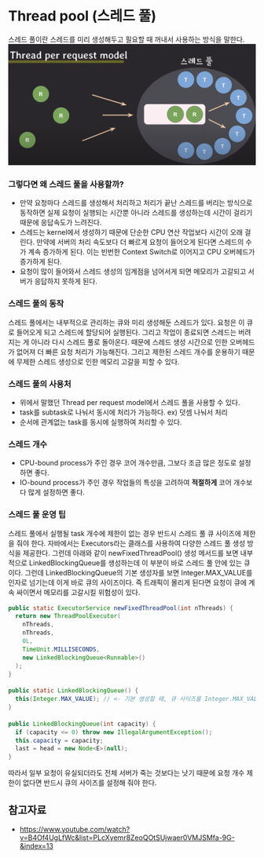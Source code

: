 # Thread pool (스레드 풀)



스레드 풀이란 스레드를 미리 생성해두고 필요할 때 꺼내서 사용하는 방식을 말한다.
![img.png](img/MunJinsu/thread_pool.png)

### 그렇다면 왜 스레드 풀을 사용할까?

* 만약 요청마다 스레드를 생성해서 처리하고 처리가 끝난 스레드를 버리는 방식으로 동작하면 실제 요청이 실행되는 시간뿐 아니라 스레드를 생성하는데 시간이 걸리기 때문에 응답속도가 느려진다. 
* 스레드는 kernel에서 생성하기 때문에 단순한 CPU 연산 작업보다 시간이 오래 걸린다. 만약에 서버의 처리 속도보다 더 빠르게 요청이 들어오게 된다면 스레드의 수가 계속 증가하게 된다. 이는 빈번한 Context Switch로 이어지고 CPU 오버헤드가 증가하게 된다.
* 요청이 많이 들어와서 스레드 생성의 임계점을 넘어서게 되면 메모리가 고갈되고 서버가 응답하지 못하게 된다.



### 스레드 풀의 동작

스레드 풀에서는 내부적으로 관리하는 큐와 미리 생성해둔 스레드가 있다. 요청은 이 큐로 들어오게 되고 스레드에 할당되어 실행된다. 그리고 작업이 종료되면 스레드는 버려지는 게 아니라 다시 스레드 풀로 돌아온다. 때문에 스레드 생성 시간으로 인한 오버헤드가 없어져 더 빠른 요청 처리가 가능해진다. 그리고 제한된 스레드 개수를 운용하기 때문에 무제한 스레드 생성으로 인한 메모리 고갈을 피할 수 있다.

### 스레드 풀의 사용처

- 위에서 말했던 Thread per request model에서 스레드 풀을 사용할 수 있다.
- task를 subtask로 나눠서 동시에 처리가 가능하다. ex) 덧셈 나눠서 처리
- 순서에 관계없는 task를 동시에 실행하여 처리할 수 있다.

### 스레드 개수

- CPU-bound process가 주인 경우 코어 개수만큼, 그보다 조금 많은 정도로 설정하면 좋다.
- IO-bound process가 주인 경우 작업들의 특성을 고려하여 **적절하게** 코어 개수보다 많게 설정하면 좋다.

### 스레드 풀 운영 팁

스레드 풀에서 실행될 task 개수에 제한이 없는 경우 반드시 스레드 풀 큐 사이즈에 제한을 줘야 한다. 자바에서는 Executors라는 클래스를 사용하여 다양한 스레드 풀 생성 방식을 제공한다. 그런데 아래와 같이 newFixedThreadPool() 생성 메서드를 보면 내부적으로 LinkedBlockingQueue를 생성하는데 이 부분이 바로 스레드 풀 안에 있는 큐이다. 그런데 LinkedBlockingQueue의 기본 생성자를 보면 Integer.MAX_VALUE를 인자로 넘기는데 이게 바로 큐의 사이즈이다. 즉 트래픽이 몰리게 된다면 요청이 큐에 계속 싸이면서 메모리를 고갈시킬 위험성이 있다.

```java
public static ExecutorService newFixedThreadPool(int nThreads) {
  return new ThreadPoolExecutor(
    nThreads, 
    nThreads, 
    0L, 
    TimeUnit.MILLISECONDS, 
    new LinkedBlockingQueue<Runnable>()
  );
}

public static LinkedBlockingQueue() {
  this(Integer.MAX_VALUE); // <- 기본 생성할 때, 큐 사이즈를 Integer.MAX_VALUE로 설정!!
}

public LinkedBlockingQueue(int capacity) {
  if (capacity <= 0) throw new IllegalArgumentException();
  this.capacity = capacity;
  last = head = new Node<E>(null);
}
```

따라서 일부 요청이 유실되더라도 전체 서버가 죽는 것보다는 낫기 때문에 요청 개수 제한이 없다면 반드시 큐의 사이즈를 설정해 줘야 한다.



## 참고자료

- https://www.youtube.com/watch?v=B4Of4UgLfWc&list=PLcXyemr8ZeoQOtSUjwaer0VMJSMfa-9G-&index=13